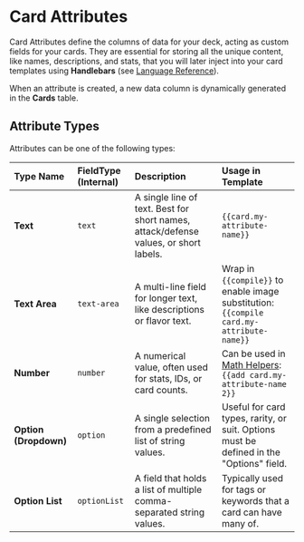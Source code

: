 # Card Attributes

Card Attributes define the columns of data for your deck, acting as custom fields for your cards. They are essential for storing all the unique content, like names, descriptions, and stats, that you will later inject into your card templates using **Handlebars** (see [Language Reference](../9-handlebars)).

When an attribute is created, a new data column is dynamically generated in the **Cards** table.

## Attribute Types

Attributes can be one of the following types:

| Type Name | FieldType (Internal) | Description | Usage in Template |
| :--- | :--- | :--- | :--- |
| **Text** | `text` | A single line of text. Best for short names, attack/defense values, or short labels. | `{{card.my-attribute-name}}` |
| **Text Area** | `text-area` | A multi-line field for longer text, like descriptions or flavor text. | Wrap in `{{compile}}` to enable image substitution: `{{compile card.my-attribute-name}}` |
| **Number** | `number` | A numerical value, often used for stats, IDs, or card counts. | Can be used in [Math Helpers](../9-handlebars#18-math-helpers): `{{add card.my-attribute-name 2}}` |
| **Option (Dropdown)** | `option` | A single selection from a predefined list of string values. | Useful for card types, rarity, or suit. Options must be defined in the "Options" field. |
| **Option List** | `optionList` | A field that holds a list of multiple comma-separated string values. | Typically used for tags or keywords that a card can have many of. |```